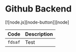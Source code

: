 # Github Backend
[![node.js][node-button]][node]


| Code | Description |
| --- | --- |
|`fdsaf`|Test|

